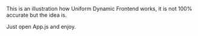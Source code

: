 This is an illustration how Uniform Dynamic Frontend works, it is not 100% accurate but the idea is.

Just open App.js and enjoy.